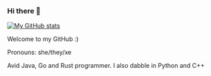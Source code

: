 ### Hi there 👋

<!--
**TheDeveloper101/TheDeveloper101** is a ✨ _special_ ✨ repository because its `README.md` (this file) appears on your GitHub profile.

Here are some ideas to get you started:

- 🔭 I’m currently working on ...
- 🌱 I’m currently learning ...
- 👯 I’m looking to collaborate on ...
- 🤔 I’m looking for help with ...
- 💬 Ask me about ...
- 📫 How to reach me: ...
- 😄 Pronouns: ...
- ⚡ Fun fact: ...
-->

[![My GitHub stats](https://github-readme-stats.vercel.app/api?username=TheDeveloper101)](https://github.com/TheDeveloper101/github-readme-stats)

Welcome to my GitHub :)

Pronouns: she/they/xe

Avid Java, Go and Rust programmer. I also dabble in Python and C++

